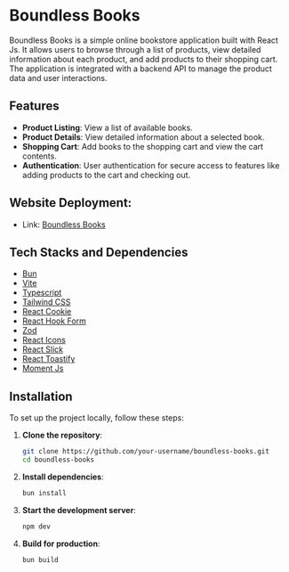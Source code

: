 # Boundless Books

Boundless Books is a simple online bookstore application built with React Js. It allows users to browse through a list of products, view detailed information about each product, and add products to their shopping cart. The application is integrated with a backend API to manage the product data and user interactions.

## Features

- **Product Listing**: View a list of available books.
- **Product Details**: View detailed information about a selected book.
- **Shopping Cart**: Add books to the shopping cart and view the cart contents.
- **Authentication**: User authentication for secure access to features like adding products to the cart and checking out.

## Website Deployment:

- Link: [Boundless Books](https://boundless-books.myusufuw.com/)

## Tech Stacks and Dependencies

- [Bun](https://bun.sh/)
- [Vite](https://vitejs.dev/)
- [Typescript](https://www.typescriptlang.org/)
- [Tailwind CSS](https://tailwindcss.com/)
- [React Cookie](https://www.npmjs.com/package/react-cookie)
- [React Hook Form](https://react-hook-form.com/)
- [Zod](https://zod.dev/)
- [React Icons](https://react-icons.github.io/react-icons/)
- [React Slick](https://react-slick.neostack.com/)
- [React Toastify](https://www.npmjs.com/package/react-toastify)
- [Moment Js](https://momentjs.com/)

## Installation

To set up the project locally, follow these steps:

1. **Clone the repository**:

   ```bash
   git clone https://github.com/your-username/boundless-books.git
   cd boundless-books
   ```

2. **Install dependencies**:

   ```bash
   bun install
   ```

3. **Start the development server**:

   ```bash
   npm dev
   ```

4. **Build for production**:
   ```bash
   bun build
   ```
